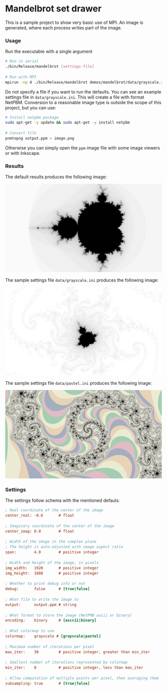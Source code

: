 # Mandelbrot set drawer

This is a sample project to show very basic use of MPI. An image is generated, where each process writes part of the image.


### Usage
Run the executable with a single argument
```bash
# Run in serial
./bin/Release/mandelbrot [settings-file]

# Run with MPI
mpirun -np 4 ./bin/Release/mandelbrot demos/mandelbrot/data/grayscale.ini
```
Do not specify a file if you want to run the defaults. You can see an example settings file in `data/grayscale.ini`.
This will create a file with format NetPBM. Conversion to a reasonable image type is outside the scope of this project,
but you can use:

```bash
# Install netpbm package
sudo apt-get -y update && sudo apt-get -y install netpbm

# Convert file
pnmtopng output.ppm > image.png
```

Otherwise you can simply open the `ppm` image file with some image viewers or with Inkscape.

### Results

The default results produces the following image:

![image](data/defaults.png)

The sample settings file `data/grayscale.ini` produces the following image:

![image](data/grayscale.png)

The sample settings file `data/pastel.ini` produces the following image:

![image](data/pastel.png)

### Settings
The settings follow schema with the mentioned defauls:
```ini
; Real coordinate of the center of the image
center_real: -0.6       # float

; Imaginary coordinate of the center of the image
center_imag: 0.0        # float

; Width of the image in the complex plane
; The height is auto-adjusted with image aspect ratio
span:        4.0        # positive integer

; Width and height of the image, in pixels
img_width:   1920       # positive integer
img_height:  1080       # positive integer

; Whether to print debug info or not
debug:       false      # [true|false]

; What file to write the image to
output:      output.ppm # string

; What format to store the image (NetPMB ascii or binary)
encoding:    binary     # [asccii|binary]

; What colormap to use
colormap:    grayscale # [grayscale|pastel]

; Maximum number of iterations per pixel
max_iter:    30         # positive integer, greater than min_iter

; Smallest number of iterations represented by colormap
min_iter:    0          # positive integer, less than max_iter

; Allow computation of multiple points per pixel, then averaging them
subsampling: true       # [true|false]
```
